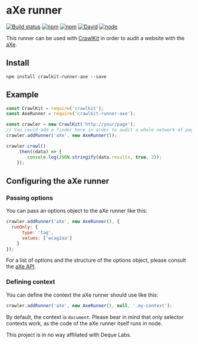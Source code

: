 # aXe runner
[![Build status](https://img.shields.io/travis/crawlkit/runner-axe/master.svg)](https://travis-ci.org/crawlkit/runner-axe)
[![npm](https://img.shields.io/npm/v/crawlkit-runner-axe.svg)](https://www.npmjs.com/package/crawlkit-runner-axe)
[![npm](https://img.shields.io/npm/l/crawlkit-runner-axe.svg)]()
[![David](https://img.shields.io/david/crawlkit/runner-axe.svg)]()
[![node](https://img.shields.io/node/v/crawlkit-runner-axe.svg)]()

This runner can be used with [CrawlKit](https://github.com/crawlkit/crawlkit) in order to audit a website with the [aXe](https://github.com/dequelabs/axe-core).

## Install
```console
npm install crawlkit-runner-axe --save
```

## Example
```javascript
const CrawlKit = require('crawlkit');
const AxeRunner = require('crawlkit-runner-axe');

const crawler = new CrawlKit('http://your/page');
// You could add a finder here in order to audit a whole network of pages
crawler.addRunner('aXe', new AxeRunner());

crawler.crawl()
    .then((data) => {
        console.log(JSON.stringify(data.results, true, 2));
    });
```

## Configuring the aXe runner

### Passing options
You can pass an options object to the aXe runner like this:
```javascript
crawler.addRunner('aXe', new AxeRunner(), {
  runOnly: {
      type: 'tag',
      values: ['wcag2aa']
    }
});
```
For a list of options and the structure of the options object, please consult the [aXe API](https://github.com/dequelabs/axe-core/blob/master/doc/API.md#a11ycheck-parameters).

### Defining context
You can define the context the aXe runner should use like this:
```javascript
crawler.addRunner('aXe', new AxeRunner(), null, '.my-context');
```
By default, the context is `document`. Please bear in mind that only selector contexts work, as the code of the aXe runner itself runs in node.

This project is in no way affiliated with Deque Labs.
